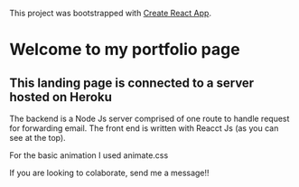 This project was bootstrapped with [Create React App](https://github.com/facebookincubator/create-react-app).

# Welcome to my portfolio page

## This landing page is connected to a server hosted on Heroku

The backend is a Node Js server comprised of one route to handle request for forwarding email.
The front end is written with Reacct Js (as you can see at the top).

For the basic animation I used animate.css

If you are looking to colaborate, send me a message!!

